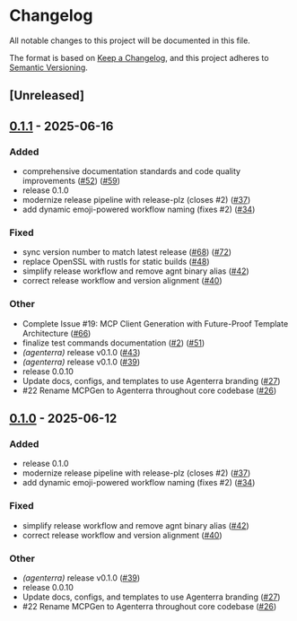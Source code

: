 # Changelog

All notable changes to this project will be documented in this file.

The format is based on [Keep a Changelog](https://keepachangelog.com/en/1.0.0/),
and this project adheres to [Semantic Versioning](https://semver.org/spec/v2.0.0.html).

## [Unreleased]

## [0.1.1](https://github.com/clafollett/agenterra/releases/tag/v0.1.1) - 2025-06-16

### Added

- comprehensive documentation standards and code quality improvements ([#52](https://github.com/clafollett/agenterra/pull/52)) ([#59](https://github.com/clafollett/agenterra/pull/59))
- release 0.1.0
- modernize release pipeline with release-plz (closes #2) ([#37](https://github.com/clafollett/agenterra/pull/37))
- add dynamic emoji-powered workflow naming (fixes #2) ([#34](https://github.com/clafollett/agenterra/pull/34))

### Fixed

- sync version number to match latest release ([#68](https://github.com/clafollett/agenterra/pull/68)) ([#72](https://github.com/clafollett/agenterra/pull/72))
- replace OpenSSL with rustls for static builds ([#48](https://github.com/clafollett/agenterra/pull/48))
- simplify release workflow and remove agnt binary alias ([#42](https://github.com/clafollett/agenterra/pull/42))
- correct release workflow and version alignment ([#40](https://github.com/clafollett/agenterra/pull/40))

### Other

- Complete Issue #19: MCP Client Generation with Future-Proof Template Architecture ([#66](https://github.com/clafollett/agenterra/pull/66))
- finalize test commands documentation ([#2](https://github.com/clafollett/agenterra/pull/2)) ([#51](https://github.com/clafollett/agenterra/pull/51))
- *(agenterra)* release v0.1.0 ([#43](https://github.com/clafollett/agenterra/pull/43))
- *(agenterra)* release v0.1.0 ([#39](https://github.com/clafollett/agenterra/pull/39))
- release 0.0.10
- Update docs, configs, and templates to use Agenterra branding ([#27](https://github.com/clafollett/agenterra/pull/27))
- #22 Rename MCPGen to Agenterra throughout core codebase ([#26](https://github.com/clafollett/agenterra/pull/26))

## [0.1.0](https://github.com/clafollett/agenterra/releases/tag/v0.1.0) - 2025-06-12

### Added

- release 0.1.0
- modernize release pipeline with release-plz (closes #2) ([#37](https://github.com/clafollett/agenterra/pull/37))
- add dynamic emoji-powered workflow naming (fixes #2) ([#34](https://github.com/clafollett/agenterra/pull/34))

### Fixed

- simplify release workflow and remove agnt binary alias ([#42](https://github.com/clafollett/agenterra/pull/42))
- correct release workflow and version alignment ([#40](https://github.com/clafollett/agenterra/pull/40))

### Other

- *(agenterra)* release v0.1.0 ([#39](https://github.com/clafollett/agenterra/pull/39))
- release 0.0.10
- Update docs, configs, and templates to use Agenterra branding ([#27](https://github.com/clafollett/agenterra/pull/27))
- #22 Rename MCPGen to Agenterra throughout core codebase ([#26](https://github.com/clafollett/agenterra/pull/26))
